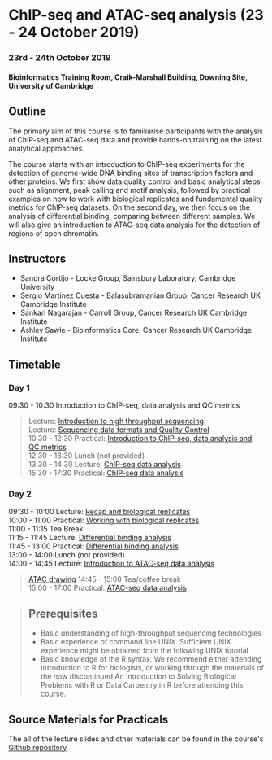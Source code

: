 # ChIP-seq and ATAC-seq analysis (23 - 24 October 2019) 
### 23rd - 24th October 2019
#### Bioinformatics Training Room, Craik-Marshall Building, Downing Site, University of Cambridge

## Outline

The primary aim of this course is to familiarise participants with the analysis
of ChIP-seq and ATAC-seq data and provide hands-on training on the latest
analytical approaches.

The course starts with an introduction to ChIP-seq experiments for the
detection of genome-wide DNA binding sites of transcription factors and other
proteins. We first show data quality control and basic analytical steps such as
alignment, peak calling and motif analysis, followed by practical examples on
how to work with biological replicates and fundamental quality metrics for
ChIP-seq datasets. On the second day, we then focus on the analysis of
differential binding, comparing between different samples. We will also give an
introduction to ATAC-seq data analysis for the detection of regions of open
chromatin. 

## Instructors

* Sandra Cortijo - Locke Group, Sainsbury Laboratory, Cambridge University
* Sergio Martinez Cuesta - Balasubramanian Group, Cancer Research UK Cambridge Institute   
* Sankari Nagarajan - Carroll Group, Cancer Research UK Cambridge Institute  
* Ashley Sawle - Bioinformatics Core, Cancer Research UK Cambridge Institute 

## Timetable

### Day 1
09:30 - 10:30 	Introduction to ChIP-seq, data analysis and QC metrics  
> Lecture: [Introduction to high throughput sequencing](Lectures/HTS/HTSIntro.pdf)  
> Lecture: [Sequencing data formats and Quality Control](Lectures/QC/QC_and_Formats.pdf)  
10:30 - 12:30 	Practical: [Introduction to ChIP-seq, data analysis and QC metrics](Practicals/QC/quality-control.html)  
12:30 - 13:30 	Lunch (not provided)  
13:30 - 14:30 	Lecture: [ChIP-seq data analysis](Lectures/ChIPseq_Introduction/ChIP-seq_intro_slides.html)  
15:30 - 17:30 	Practical: [ChIP-seq data analysis](Practicals/ChIPseq/oct4-chip-seq.html)  

### Day 2 	

09:30 - 10:00 	Lecture: [Recap and biological replicates](Lectures/IDR/20191024_recap_replicates.pdf)  
10:00 - 11:00 	Practical: [Working with biological replicates](Practicals/IDR/Replicate_IDR.html)  
11:00 - 11:15   Tea Break  
11:15 - 11:45 	Lecture: [Differential binding analysis](Lectures/Differential_Binding/Differential_Binding.html)  
11:45 - 13:00 	Practical: [Differential binding analysis](Practicals/Differential_Binding/DiffBind_practical.html)  
13:00 - 14:00 	Lunch (not provided)  
14:00 - 14:45 	Lecture: [Introduction to ATAC-seq data analysis](Lectures/ATAC/ATAC-seq.pdf)  
> [ATAC drawing](Lectures/ATAC/sandras_atac_drawing.svg)
14:45 - 15:00 	Tea/coffee break  
15:00 - 17:00 	Practical: [ATAC-seq data analysis ](Practicals/ATACseq/ATACseq_tutorial.html)  

> ## Prerequisites
>
> * Basic understanding of high-throughput sequencing technologies  
> * Basic experience of command line UNIX. Sufficient UNIX experience might be
>   obtained from the following UNIX tutorial  
> * Basic knowledge of the R syntax. We recommend either attending Introduction
>   to R for biologists, or working through the materials of the now
>   discontinued An Introduction to Solving Biological Problems with R or Data
>   Carpentry in R before attending this course.  


## Source Materials for Practicals

The all of the lecture slides and other materials can be found in the course's [Github 
repository](https://github.com/cambiotraining/chipseq)


